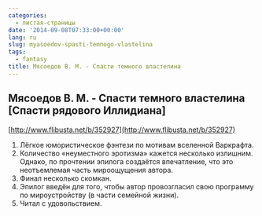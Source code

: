 ```yaml
---
categories:
  - листая-страницы
date: '2014-09-08T07:33:00+00:00'
lang: ru
slug: myasoedov-spasti-temnogo-vlastelina
tags:
  - fantasy
title: Мясоедов В. М. - Спасти темного властелина
---
```





## Мясоедов В. М. - Спасти темного властелина [Спасти рядового Иллидиана]

[http://www.flibusta.net/b/352927](http://www.flibusta.net/b/352927)

1.  Лёгкое юмористическое фэнтези по мотивам вселенной Варкрафта.
2.  Количество «неуместного эротизма» кажется несколько излишним. Однако, по прочтении эпилога создаётся впечатление, что это неотъемлемая часть мироощущения автора.
3.  Финал несколько скомкан.
4.  Эпилог введён для того, чтобы автор провозгласил свою программу по мироустройству (в части семейной жизни).
5.  Читал с удовольствием.
